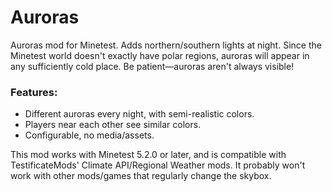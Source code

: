 # Auroras

Auroras mod for Minetest. Adds northern/southern lights at night.
Since the Minetest world doesn't exactly have polar regions, auroras will appear in any sufficiently cold place.
Be patient—auroras aren't always visible!

### Features:

- Different auroras every night, with semi-realistic colors.
- Players near each other see similar colors.
- Configurable, no media/assets.

This mod works with Minetest 5.2.0 or later, and is compatible with TestificateMods' Climate API/Regional Weather mods.
It probably won't work with other mods/games that regularly change the skybox.
